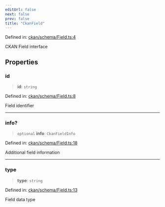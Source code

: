 ```yaml
---
editUrl: false
next: false
prev: false
title: "CkanField"
---
```


Defined in: [ckan/schema/Field.ts:4](https://github.com/datisthq/dpkit/blob/7a3ebb9422265a09d2e84e0952d10e0101139f80/ckan/schema/Field.ts#L4)

CKAN Field interface

## Properties

### id

> **id**: `string`

Defined in: [ckan/schema/Field.ts:8](https://github.com/datisthq/dpkit/blob/7a3ebb9422265a09d2e84e0952d10e0101139f80/ckan/schema/Field.ts#L8)

Field identifier

***

### info?

> `optional` **info**: `CkanFieldInfo`

Defined in: [ckan/schema/Field.ts:18](https://github.com/datisthq/dpkit/blob/7a3ebb9422265a09d2e84e0952d10e0101139f80/ckan/schema/Field.ts#L18)

Additional field information

***

### type

> **type**: `string`

Defined in: [ckan/schema/Field.ts:13](https://github.com/datisthq/dpkit/blob/7a3ebb9422265a09d2e84e0952d10e0101139f80/ckan/schema/Field.ts#L13)

Field data type
